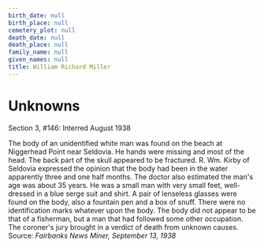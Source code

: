 ```yaml
---
birth_date: null
birth_place: null
cemetery_plot: null
death_date: null
death_place: null
family_name: null
given_names: null
title: William Richard Miller
---
```


# Unknowns

Section 3, \#146: Interred August 1938

The body of an unidentified white man was found on the beach at
Niggerhead Point near Seldovia. He hands were missing and most of the
head. The back part of the skull appeared to be fractured. R. Wm. Kirby
of Seldovia expressed the opinion that the body had been in the water
apparently three and one half months. The doctor also estimated the
man's age was about 35 years. He was a small man with very small feet,
well-dressed in a blue serge suit and shirt. A pair of lenseless glasses
were found on the body, also a fountain pen and a box of snuff. There
were no identification marks whatever upon the body. The body did not
appear to be that of a fisherman, but a man that had followed some other
occupation. The coroner's jury brought in a verdict of death from
unknown causes. Source: *Fairbanks* *News Miner, September 13, 1938*
